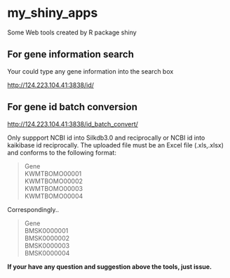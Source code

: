 # my_shiny_apps
Some Web tools created by R package shiny
## For gene information search 
Your could type any gene information into the search box 

http://124.223.104.41:3838/id/

## For gene id batch conversion
http://124.223.104.41:3838/id_batch_convert/

Only suppport NCBI id into Silkdb3.0 and reciprocally or NCBI id into kaikibase id reciprocally.
The uploaded file must be an Excel file (.xls,.xlsx) and conforms to the following format:

>Gene<br/>KWMTBOMO00001<br/>KWMTBOMO00002<br/>KWMTBOMO00003<br/>KWMTBOMO00004

Correspondingly..

>Gene<br/>BMSK0000001<br/>BMSK0000002<br/>BMSK0000003<br/>BMSK0000004

**If your have any question and suggestion above the tools, just issue.**
